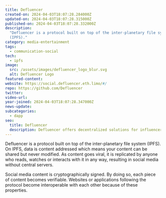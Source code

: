```yaml
---
title: Defluencer
created-on: 2024-04-03T18:07:28.284000Z
updated-on: 2024-04-03T18:07:28.315000Z
published-on: 2024-04-03T18:07:28.332000Z
description:
  "Defluencer is a protocol built on top of the inter-planetary file system
  (IPFS)."
category: media-entertainment
tags:
  - communication-social
tech:
  - ipfs
image:
  src: /assets/images/defluencer_logo_blur.svg
  alt: Defluencer Logo
featured-content:
website: https://social.defluencer.eth.limo/#/
repo: https://github.com/Defluencer
twitter:
video-url:
year-joined: 2024-04-03T18:07:28.347000Z
news-update:
subcategories:
  - dapp
seo:
  title: Defluencer
  description: Defluencer offers decentralized solutions for influencer marketing.
---
```


Defluencer is a protocol built on top of the inter-planetary file system (IPFS). On IPFS, data is content addressed which means your content can be shared but never modified. As content goes viral, it is replicated by anyone who reads, watches or interacts with it in any way, resulting in social media without central servers.

Social media content is cryptographically signed. By doing so, each piece of content becomes verifiable. Websites or applications following the protocol become interoperable with each other because of these properties.
